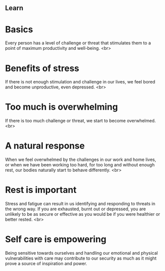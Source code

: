 
## Learn

# Basics
Every person has a level of challenge or threat that stimulates them to a point of maximum productivity and well-being.
&lt;br&gt;
# Benefits of stress
If there is not enough stimulation and challenge in our lives, we feel bored and become unproductive, even depressed.
&lt;br&gt;
# Too much is overwhelming
If there is too much challenge or threat, we start to become overwhelmed.
&lt;br&gt;
# A natural response
When we feel overwhelmed by the challenges in our work and home lives, or when we have been working too hard, for too long and without enough rest, our bodies naturally start to behave differently.
&lt;br&gt;
# Rest is important
Stress and fatigue can result in us identifying and responding to threats in the wrong way. If you are exhausted, burnt out or depressed, you are unlikely to be as secure or effective as you would be if you were healthier or better rested.
&lt;br&gt;
# Self care is empowering
Being sensitive towards ourselves and handling our emotional and physical vulnerabilities with care may contribute to our security as much as it might prove a source of inspiration and power.
